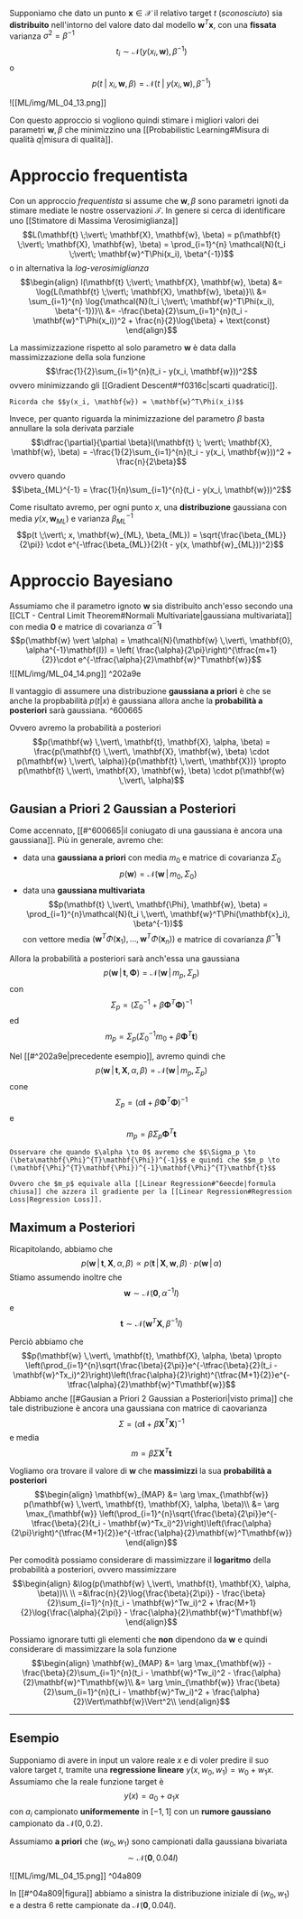 Supponiamo che dato un punto $\mathbf{x} \in \mathcal{X}$ il relativo target $t$ (*sconosciuto*) sia **distribuito** nell'intorno del valore dato dal modello $\mathbf{w}^T\mathbf{x}$, con una **fissata** varianza $\sigma^2=\beta^{-1}$ $$t_i \sim \mathcal{N}(y(x_i, \mathbf{w}), \beta^{-1})$$ o $$p(t \;\vert\; x_i, \mathbf{w}, \beta) = \mathcal{N}(t \;\vert\; y(x_i, \mathbf{w}), \beta^{-1})$$

![[ML/img/ML_04_13.png]]


Con questo approccio si vogliono quindi stimare i migliori valori dei parametri $\mathbf{w}, \beta$ che minimizzino una [[Probabilistic Learning#Misura di qualità $q$|misura di qualità]].

# Approccio frequentista
Con un approccio *frequentista* si assume che $\mathbf{w}, \beta$ sono parametri ignoti da stimare mediate le nostre osservazioni $\mathcal{T}$.
In genere si cerca di identificare uno [[Stimatore di Massima Verosimiglianza]] $$L(\mathbf{t} \;\vert\; \mathbf{X}, \mathbf{w}, \beta) = p(\mathbf{t} \;\vert\; \mathbf{X}, \mathbf{w}, \beta) = \prod_{i=1}^{n} \mathcal{N}(t_i \;\vert\; \mathbf{w}^T\Phi(x_i), \beta^{-1})$$ o in alternativa la *log-verosimiglianza* $$\begin{align}
l(\mathbf{t} \;\vert\; \mathbf{X}, \mathbf{w}, \beta)
&= \log{L(\mathbf{t} \;\vert\; \mathbf{X}, \mathbf{w}, \beta)}\\
&= \sum_{i=1}^{n} \log{\mathcal{N}(t_i \;\vert\; \mathbf{w}^T\Phi(x_i), \beta^{-1})}\\
&= -\frac{\beta}{2}\sum_{i=1}^{n}(t_i - \mathbf{w}^T\Phi(x_i))^2 + \frac{n}{2}\log{\beta} + \text{const}
\end{align}$$

La massimizzazione rispetto al solo parametro $\mathbf{w}$ è data dalla massimizzazione della sola funzione $$\frac{1}{2}\sum_{i=1}^{n}(t_i - y(x_i, \mathbf{w}))^2$$ ovvero minimizzando gli [[Gradient Descent#^f0316c|scarti quadratici]].

```ad-note
Ricorda che $$y(x_i, \mathbf{w}) = \mathbf{w}^T\Phi(x_i)$$
```


Invece, per quanto riguarda la minimizzazione del parametro $\beta$ basta annullare la sola derivata parziale $$\dfrac{\partial}{\partial \beta}l(\mathbf{t} \; \vert\; \mathbf{X}, \mathbf{w}, \beta) = -\frac{1}{2}\sum_{i=1}^{n}(t_i - y(x_i, \mathbf{w}))^2 + \frac{n}{2\beta}$$ ovvero quando $$\beta_{ML}^{-1} = \frac{1}{n}\sum_{i=1}^{n}(t_i - y(x_i, \mathbf{w}))^2$$

Come risultato avremo, per ogni punto $x$, una **distribuzione** gaussiana con media $y(x, \mathbf{w}_{ML})$ e varianza $\beta_{ML}^{-1}$ $$p(t \;\vert\; x, \mathbf{w}_{ML}, \beta_{ML}) = \sqrt{\frac{\beta_{ML}}{2\pi}} \cdot e^{-\tfrac{\beta_{ML}}{2}(t - y(x, \mathbf{w}_{ML}))^2}$$

# Approccio Bayesiano
Assumiamo che il parametro ignoto $\mathbf{w}$ sia distribuito anch'esso secondo una [[CLT - Central Limit Theorem#Normali Multivariate|gaussiana multivariata]] con media $\mathbf{0}$ e matrice di covarianza $\alpha^{-1}\mathbf{I}$ $$p(\mathbf{w} \vert \alpha) = \mathcal{N}(\mathbf{w} \,\vert\, \mathbf{0}, \alpha^{-1}\mathbf{I}) = \left( \frac{\alpha}{2\pi}\right)^{\tfrac{m+1}{2}}\cdot e^{-\tfrac{\alpha}{2}\mathbf{w}^T\mathbf{w}}$$
![[ML/img/ML_04_14.png]] ^202a9e

Il vantaggio di assumere una distribuzione **gaussiana a priori** è che se anche la propbabilità $p(t \vert x)$ è gaussiana allora anche la **probabilità a posteriori** sarà gaussiana. ^600665

Ovvero avremo la probabilità a posteriori $$p(\mathbf{w} \,\vert\, \mathbf{t}, \mathbf{X}, \alpha, \beta) = \frac{p(\mathbf{t} \,\vert\, \mathbf{X}, \mathbf{w}, \beta) \cdot p(\mathbf{w} \,\vert\, \alpha)}{p(\mathbf{t} \,\vert\, \mathbf{X})} \propto p(\mathbf{t} \,\vert\, \mathbf{X}, \mathbf{w}, \beta) \cdot p(\mathbf{w} \,\vert\, \alpha)$$

## Gausian a Priori 2 Gaussian a Posteriori
Come accennato, [[#^600665|il coniugato di una gaussiana è ancora una gaussiana]].
Più in generale, avremo che:
- data una **gaussiana a priori** con media $m_0$ e matrice di covarianza $\Sigma_0$ $$p(\mathbf{w}) = \mathcal{N}(\mathbf{w} \,\vert\, m_0, \Sigma_0)$$
- data una **gaussiana multivariata** $$p(\mathbf{t} \,\vert\, \mathbf{\Phi}, \mathbf{w}, \beta) = \prod_{i=1}^{n}\mathcal{N}(t_i \,\vert\, \mathbf{w}^T\Phi(\mathbf{x}_i), \beta^{-1})$$ con vettore media $(\mathbf{w}^T\Phi(\mathbf{x}_1), ..., \mathbf{w}^T\Phi(\mathbf{x}_n))$ e matrice di covarianza $\beta^{-1}\mathbf{I}$

Allora la probabilità a posteriori sarà anch'essa una gaussiana $$p(\mathbf{w} \,\vert\, \mathbf{t}, \mathbf{\Phi}) = \mathcal{N}(\mathbf{w} \,\vert\, m_p, \Sigma_p)$$  con $$\Sigma_p = (\Sigma_0^{-1} + \beta\mathbf{\Phi}^{T}\mathbf{\Phi})^{-1}$$ ed $$m_p = \Sigma_p(\Sigma_0^{-1}m_0 + \beta\mathbf{\Phi}^{T}\mathbf{t})$$

Nel [[#^202a9e|precedente esempio]], avremo quindi che $$p(\mathbf{w} \,\vert\, \mathbf{t}, \mathbf{X}, \alpha, \beta) = \mathcal{N}(\mathbf{w} \,\vert\, m_p, \Sigma_p)$$ cone $$\Sigma_p = (\alpha\mathbf{I} + \beta\mathbf{\Phi}^{T}\mathbf{\Phi})^{-1}$$ e $$m_p = \beta\Sigma_p\mathbf{\Phi}^{T}\mathbf{t}$$

```ad-note
Osservare che quando $\alpha \to 0$ avremo che $$\Sigma_p \to (\beta\mathbf{\Phi}^{T}\mathbf{\Phi})^{-1}$$ e quindi che $$m_p \to (\mathbf{\Phi}^{T}\mathbf{\Phi})^{-1}\mathbf{\Phi}^{T}\mathbf{t}$$

Ovvero che $m_p$ equivale alla [[Linear Regression#^6eecde|formula chiusa]] che azzera il gradiente per la [[Linear Regression#Regression Loss|Regression Loss]].
```

## Maximum a Posteriori
Ricapitolando, abbiamo che $$p(\mathbf{w} \,\vert\, \mathbf{t}, \mathbf{X}, \alpha, \beta) \propto p(\mathbf{t} \,\vert\, \mathbf{X}, \mathbf{w}, \beta) \cdot p(\mathbf{w} \,\vert\, \alpha)$$
Stiamo assumendo inoltre che 
$$\mathbf{w} \sim \mathcal{N}(\mathbf{0}, \alpha^{-1}I)$$ e $$\mathbf{t} \sim \mathcal{N}(\mathbf{w}^T\mathbf{X}, \beta^{-1}I)$$

Perciò abbiamo che $$p(\mathbf{w} \,\vert\, \mathbf{t}, \mathbf{X}, \alpha, \beta) \propto \left(\prod_{i=1}^{n}\sqrt{\frac{\beta}{2\pi}}e^{-\tfrac{\beta}{2}(t_i - \mathbf{w}^Tx_i)^2}\right)\left(\frac{\alpha}{2}\right)^{\tfrac{M+1}{2}}e^{-\tfrac{\alpha}{2}\mathbf{w}^T\mathbf{w}}$$
Abbiamo anche [[#Gausian a Priori 2 Gaussian a Posteriori|visto prima]] che tale distribuzione è ancora una gaussiana con matrice di caovarianza $$\Sigma = (\alpha\mathbf{I} + \beta\mathbf{X}^{T}\mathbf{X})^{-1}$$ e media $$m = \beta\Sigma\mathbf{X}^{T}\mathbf{t}$$

Vogliamo ora trovare il valore di $\mathbf{w}$ che **massimizzi** la sua **probabilità a posteriori** $$\begin{align}
\mathbf{w}_{MAP}
&= \arg \max_{\mathbf{w}} p(\mathbf{w} \,\vert\, \mathbf{t}, \mathbf{X}, \alpha, \beta)\\
&= \arg \max_{\mathbf{w}} \left(\prod_{i=1}^{n}\sqrt{\frac{\beta}{2\pi}}e^{-\tfrac{\beta}{2}(t_i - \mathbf{w}^Tx_i)^2}\right)\left(\frac{\alpha}{2\pi}\right)^{\tfrac{M+1}{2}}e^{-\tfrac{\alpha}{2}\mathbf{w}^T\mathbf{w}}
\end{align}$$

Per comodità possiamo considerare di massimizzare il **logaritmo** della probabilità a posteriori, ovvero massimizzare
$$\begin{align}
&\log(p(\mathbf{w} \,\vert\, \mathbf{t}, \mathbf{X}, \alpha, \beta))\\
\\
=&\frac{n}{2}\log{\frac{\beta}{2\pi}} - \frac{\beta}{2}\sum_{i=1}^{n}(t_i - \mathbf{w}^Tw_i)^2 + \frac{M+1}{2}\log{\frac{\alpha}{2\pi}} - \frac{\alpha}{2}\mathbf{w}^T\mathbf{w}
\end{align}$$

Possiamo ignorare tutti gli elementi che **non** dipendono da $\mathbf{w}$ e quindi considerare di massimizzare la sola funzione
$$\begin{align}
\mathbf{w}_{MAP}
&= \arg \max_{\mathbf{w}} - \frac{\beta}{2}\sum_{i=1}^{n}(t_i - \mathbf{w}^Tw_i)^2 - \frac{\alpha}{2}\mathbf{w}^T\mathbf{w}\\
&= \arg \min_{\mathbf{w}} \frac{\beta}{2}\sum_{i=1}^{n}(t_i - \mathbf{w}^Tw_i)^2 + \frac{\alpha}{2}\Vert\mathbf{w}\Vert^2\\
\end{align}$$


----
## Esempio
Supponiamo di avere in input un valore reale $x$ e di voler predire il suo valore target $t$, tramite una **regressione lineare** $y(x,w_0,w_1) = w_0 + w_1 x$.
Assumiamo che la reale funzione target è $$y(x) = a_0 + a_1 x$$ con $a_i$ campionato **uniformemente** in $\left[ -1, 1\right]$ con un **rumore gaussiano** campionato da $\mathcal{N}(0, 0.2)$.

Assumiamo **a priori** che $(w_0, w_1)$ sono campionati dalla gaussiana bivariata $$\sim \mathcal{N}(\mathbf{0}, 0.04I)$$

![[ML/img/ML_04_15.png]] ^04a809

In [[#^04a809|figura]] abbiamo a sinistra la distribuzione iniziale di $(w_0, w_1)$ e a destra 6 rette campionate da $\mathcal{N}(\mathbf{0}, 0.04I)$.


